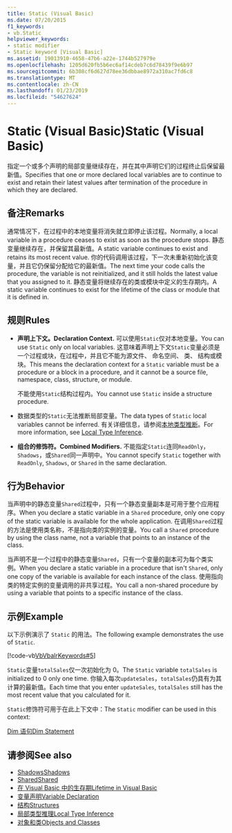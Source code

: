 ```yaml
---
title: Static (Visual Basic)
ms.date: 07/20/2015
f1_keywords:
- vb.Static
helpviewer_keywords:
- static modifier
- Static keyword [Visual Basic]
ms.assetid: 19013910-4658-47b6-a22e-1744b527979e
ms.openlocfilehash: 1205d620fb5b6ec6af14cdeb7c6d78439f9e6b97
ms.sourcegitcommit: 6b308cf6d627d78ee36dbbae8972a310ac7fd6c8
ms.translationtype: MT
ms.contentlocale: zh-CN
ms.lasthandoff: 01/23/2019
ms.locfileid: "54627624"
---
```

# <a name="static-visual-basic"></a><span data-ttu-id="d84b7-102">Static (Visual Basic)</span><span class="sxs-lookup"><span data-stu-id="d84b7-102">Static (Visual Basic)</span></span>
<span data-ttu-id="d84b7-103">指定一个或多个声明的局部变量继续存在，并在其中声明它们的过程终止后保留最新值。</span><span class="sxs-lookup"><span data-stu-id="d84b7-103">Specifies that one or more declared local variables are to continue to exist and retain their latest values after termination of the procedure in which they are declared.</span></span>  
  
## <a name="remarks"></a><span data-ttu-id="d84b7-104">备注</span><span class="sxs-lookup"><span data-stu-id="d84b7-104">Remarks</span></span>  
 <span data-ttu-id="d84b7-105">通常情况下，在过程中的本地变量将消失就立即停止该过程。</span><span class="sxs-lookup"><span data-stu-id="d84b7-105">Normally, a local variable in a procedure ceases to exist as soon as the procedure stops.</span></span> <span data-ttu-id="d84b7-106">静态变量继续存在，并保留其最新值。</span><span class="sxs-lookup"><span data-stu-id="d84b7-106">A static variable continues to exist and retains its most recent value.</span></span> <span data-ttu-id="d84b7-107">你的代码调用该过程，下一次未重新初始化该变量，并且它仍保留分配给它的最新值。</span><span class="sxs-lookup"><span data-stu-id="d84b7-107">The next time your code calls the procedure, the variable is not reinitialized, and it still holds the latest value that you assigned to it.</span></span> <span data-ttu-id="d84b7-108">静态变量将继续存在的类或模块中定义的生存期内。</span><span class="sxs-lookup"><span data-stu-id="d84b7-108">A static variable continues to exist for the lifetime of the class or module that it is defined in.</span></span>  
  
## <a name="rules"></a><span data-ttu-id="d84b7-109">规则</span><span class="sxs-lookup"><span data-stu-id="d84b7-109">Rules</span></span>  
  
-   <span data-ttu-id="d84b7-110">**声明上下文。**</span><span class="sxs-lookup"><span data-stu-id="d84b7-110">**Declaration Context.**</span></span> <span data-ttu-id="d84b7-111">可以使用`Static`仅对本地变量。</span><span class="sxs-lookup"><span data-stu-id="d84b7-111">You can use `Static` only on local variables.</span></span> <span data-ttu-id="d84b7-112">这意味着声明上下文`Static`变量必须是一个过程或块，在过程中，并且它不能为源文件、 命名空间、 类、 结构或模块。</span><span class="sxs-lookup"><span data-stu-id="d84b7-112">This means the declaration context for a `Static` variable must be a procedure or a block in a procedure, and it cannot be a source file, namespace, class, structure, or module.</span></span>  
  
     <span data-ttu-id="d84b7-113">不能使用`Static`结构过程内。</span><span class="sxs-lookup"><span data-stu-id="d84b7-113">You cannot use `Static` inside a structure procedure.</span></span>  
  
-   <span data-ttu-id="d84b7-114">数据类型的`Static`无法推断局部变量。</span><span class="sxs-lookup"><span data-stu-id="d84b7-114">The data types of `Static` local variables cannot be inferred.</span></span> <span data-ttu-id="d84b7-115">有关详细信息，请参阅[本地类型推断](../../../visual-basic/programming-guide/language-features/variables/local-type-inference.md)。</span><span class="sxs-lookup"><span data-stu-id="d84b7-115">For more information, see [Local Type Inference](../../../visual-basic/programming-guide/language-features/variables/local-type-inference.md).</span></span>  
  
-   <span data-ttu-id="d84b7-116">**组合的修饰符。**</span><span class="sxs-lookup"><span data-stu-id="d84b7-116">**Combined Modifiers.**</span></span> <span data-ttu-id="d84b7-117">不能指定`Static`连同`ReadOnly`， `Shadows`，或`Shared`同一声明中。</span><span class="sxs-lookup"><span data-stu-id="d84b7-117">You cannot specify `Static` together with `ReadOnly`, `Shadows`, or `Shared` in the same declaration.</span></span>  
  
## <a name="behavior"></a><span data-ttu-id="d84b7-118">行为</span><span class="sxs-lookup"><span data-stu-id="d84b7-118">Behavior</span></span>  
 <span data-ttu-id="d84b7-119">当声明中的静态变量`Shared`过程中，只有一个静态变量副本是可用于整个应用程序。</span><span class="sxs-lookup"><span data-stu-id="d84b7-119">When you declare a static variable in a `Shared` procedure, only one copy of the static variable is available for the whole application.</span></span> <span data-ttu-id="d84b7-120">在调用`Shared`过程的方法是使用类名称，不是指向类的实例的变量。</span><span class="sxs-lookup"><span data-stu-id="d84b7-120">You call a `Shared` procedure by using the class name, not a variable that points to an instance of the class.</span></span>  
  
 <span data-ttu-id="d84b7-121">当声明不是一个过程中的静态变量`Shared`，只有一个变量的副本可为每个类实例。</span><span class="sxs-lookup"><span data-stu-id="d84b7-121">When you declare a static variable in a procedure that isn't `Shared`, only one copy of the variable is available for each instance of the class.</span></span> <span data-ttu-id="d84b7-122">使用指向类的特定实例的变量调用的非共享过程。</span><span class="sxs-lookup"><span data-stu-id="d84b7-122">You call a non-shared procedure by using a variable that points to a specific instance of the class.</span></span>  
  
## <a name="example"></a><span data-ttu-id="d84b7-123">示例</span><span class="sxs-lookup"><span data-stu-id="d84b7-123">Example</span></span>  
 <span data-ttu-id="d84b7-124">以下示例演示了 `Static` 的用法。</span><span class="sxs-lookup"><span data-stu-id="d84b7-124">The following example demonstrates the use of `Static`.</span></span>  
  
 [!code-vb[VbVbalrKeywords#5](../../../visual-basic/language-reference/codesnippet/VisualBasic/static_1.vb)]  
  
 <span data-ttu-id="d84b7-125">`Static`变量`totalSales`仅一次初始化为 0。</span><span class="sxs-lookup"><span data-stu-id="d84b7-125">The `Static` variable `totalSales` is initialized to 0 only one time.</span></span> <span data-ttu-id="d84b7-126">你输入每次`updateSales`，`totalSales`仍具有为其计算的最新值。</span><span class="sxs-lookup"><span data-stu-id="d84b7-126">Each time that you enter `updateSales`, `totalSales` still has the most recent value that you calculated for it.</span></span>  
  
 <span data-ttu-id="d84b7-127">`Static`修饰符可用于在此上下文中：</span><span class="sxs-lookup"><span data-stu-id="d84b7-127">The `Static` modifier can be used in this context:</span></span>  
  
 [<span data-ttu-id="d84b7-128">Dim 语句</span><span class="sxs-lookup"><span data-stu-id="d84b7-128">Dim Statement</span></span>](../../../visual-basic/language-reference/statements/dim-statement.md)  
  
## <a name="see-also"></a><span data-ttu-id="d84b7-129">请参阅</span><span class="sxs-lookup"><span data-stu-id="d84b7-129">See also</span></span>
- [<span data-ttu-id="d84b7-130">Shadows</span><span class="sxs-lookup"><span data-stu-id="d84b7-130">Shadows</span></span>](../../../visual-basic/language-reference/modifiers/shadows.md)
- [<span data-ttu-id="d84b7-131">Shared</span><span class="sxs-lookup"><span data-stu-id="d84b7-131">Shared</span></span>](../../../visual-basic/language-reference/modifiers/shared.md)
- [<span data-ttu-id="d84b7-132">在 Visual Basic 中的生存期</span><span class="sxs-lookup"><span data-stu-id="d84b7-132">Lifetime in Visual Basic</span></span>](../../../visual-basic/programming-guide/language-features/declared-elements/lifetime.md)
- [<span data-ttu-id="d84b7-133">变量声明</span><span class="sxs-lookup"><span data-stu-id="d84b7-133">Variable Declaration</span></span>](../../../visual-basic/programming-guide/language-features/variables/variable-declaration.md)
- [<span data-ttu-id="d84b7-134">结构</span><span class="sxs-lookup"><span data-stu-id="d84b7-134">Structures</span></span>](../../../visual-basic/programming-guide/language-features/data-types/structures.md)
- [<span data-ttu-id="d84b7-135">局部类型推理</span><span class="sxs-lookup"><span data-stu-id="d84b7-135">Local Type Inference</span></span>](../../../visual-basic/programming-guide/language-features/variables/local-type-inference.md)
- [<span data-ttu-id="d84b7-136">对象和类</span><span class="sxs-lookup"><span data-stu-id="d84b7-136">Objects and Classes</span></span>](../../../visual-basic/programming-guide/language-features/objects-and-classes/index.md)
